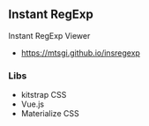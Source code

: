 ## Instant RegExp
Instant RegExp Viewer

- https://mtsgi.github.io/insregexp

### Libs
- kitstrap CSS
- Vue.js
- Materialize CSS
